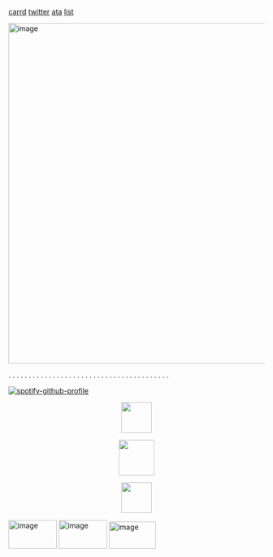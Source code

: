 [carrd](https://santimental.carrd.co/)
[twitter](https://x.com/santimental54?s=21)
[ata](https://santi.atabook.org/)
[list](https://listography.com/velasco)

<img width="1192" height="670" alt="image" src="https://github.com/user-attachments/assets/d0b158e5-bec4-4db8-bde8-796fca53bb20" />

. . . . . . . . . . . . . . . . . . . . . . . . . . . . . . . . . . . . . . . .

 [![spotify-github-profile](https://spotify-github-profile.kittinanx.com/api/view?uid=b0p37964wfd7nrcj4co2cu9uc&cover_image=true&theme=novatorem&show_offline=true&background_color=121212&interchange=true&bar_color=ffffff&bar_color_cover=true)](https://spotify-github-profile.kittinanx.com/api/view?uid=b0p37964wfd7nrcj4co2cu9uc&redirect=true)

<p align="center">
  <img width="60" height="60" src="https://github.com/user-attachments/assets/eb63f842-3d6b-4219-bd8f-d6ca33ecda98">
</p>
<p align="center">
 <img width="70" height="70" src="https://github.com/user-attachments/assets/60d5660e-aa41-4692-8826-acca68ce7c12"
  </p>
<p align="center">
  <img width="60" height="60" src="https://github.com/user-attachments/assets/eb63f842-3d6b-4219-bd8f-d6ca33ecda98">
</p>

<img width="95" height="56" alt="image" src="https://github.com/user-attachments/assets/cdc7900f-7d33-4ccf-a62a-987766ddbb95" />
<img width="95" height="56" alt="image" src="https://github.com/user-attachments/assets/1ac2d8cb-33a5-4555-910b-d4daf8956d06" />
<img width="92" height="53" alt="image" src="https://github.com/user-attachments/assets/a837a03a-15c7-4c6a-8f06-d5047c75ecec" />
